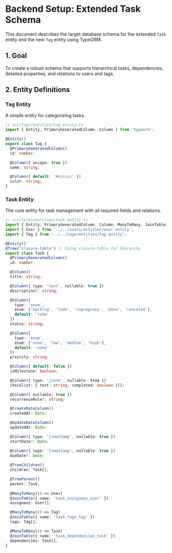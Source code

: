 # Backend Setup: Extended Task Schema

This document describes the target database schema for the extended `Task` entity and the new `Tag` entity using TypeORM.

## 1. Goal

To create a robust schema that supports hierarchical tasks, dependencies, detailed properties, and relations to users and tags.

## 2. Entity Definitions

### Tag Entity
A simple entity for categorizing tasks.

```typescript
// src/tags/entities/tag.entity.ts
import { Entity, PrimaryGeneratedColumn, Column } from 'typeorm';

@Entity()
export class Tag {
  @PrimaryGeneratedColumn()
  id: number;

  @Column({ unique: true })
  name: string;

  @Column({ default: '#cccccc' })
  color: string;
}
```

### Task Entity
The core entity for task management with all required fields and relations.

```typescript
// src/tasks/entities/task.entity.ts
import { Entity, PrimaryGeneratedColumn, Column, ManyToMany, JoinTable, Tree, TreeChildren, TreeParent, CreateDateColumn, UpdateDateColumn } from 'typeorm';
import { User } from '../../users/entities/user.entity';
import { Tag } from '../../tags/entities/tag.entity';

@Entity()
@Tree("closure-table") // Using closure-table for hierarchy
export class Task {
  @PrimaryGeneratedColumn()
  id: number;

  @Column()
  title: string;

  @Column({ type: 'text', nullable: true })
  description?: string;

  @Column({
    type: 'enum',
    enum: ['backlog', 'todo', 'inprogress', 'done', 'canceled'],
    default: 'todo'
  })
  status: string;

  @Column({
    type: 'enum',
    enum: ['none', 'low', 'medium', 'high'],
    default: 'none'
  })
  priority: string;

  @Column({ default: false })
  isMilestone: boolean;

  @Column({ type: 'jsonb', nullable: true })
  checklist: { text: string; completed: boolean }[];

  @Column({ nullable: true })
  recurrenceRule?: string;

  @CreateDateColumn()
  createdAt: Date;

  @UpdateDateColumn()
  updatedAt: Date;

  @Column({ type: 'timestamp', nullable: true })
  startDate?: Date;

  @Column({ type: 'timestamp', nullable: true })
  dueDate?: Date;
  
  @TreeChildren()
  children: Task[];

  @TreeParent()
  parent: Task;
  
  @ManyToMany(() => User)
  @JoinTable({ name: 'task_assignees_user' })
  assignees: User[];

  @ManyToMany(() => Tag)
  @JoinTable({ name: 'task_tags_tag' })
  tags: Tag[];

  @ManyToMany(() => Task)
  @JoinTable({ name: 'task_dependencies_task' })
  dependencies: Task[];
}
```
